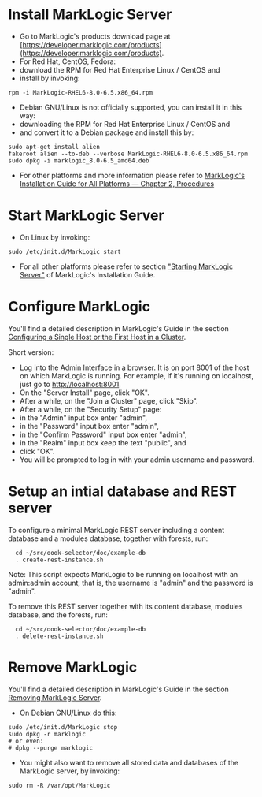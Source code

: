 # Install MarkLogic Server

* Go to MarkLogic's products download page at [https://developer.marklogic.com/products](https://developer.marklogic.com/products).
* For Red Hat, CentOS, Fedora:
 * download the RPM for Red Hat Enterprise Linux / CentOS and
 * install by invoking:
```
rpm -i MarkLogic-RHEL6-8.0-6.5.x86_64.rpm
```
* Debian GNU/Linux is not officially supported, you can install it in this way:
 * downloading the RPM for Red Hat Enterprise Linux / CentOS and
 * and convert it to a Debian package and install this by:
```
sudo apt-get install alien
fakeroot alien --to-deb --verbose MarkLogic-RHEL6-8.0-6.5.x86_64.rpm
sudo dpkg -i marklogic_8.0-6.5_amd64.deb
```
* For other platforms and more information please refer to
[MarkLogic's Installation Guide for All Platforms — Chapter 2, Procedures](https://docs.marklogic.com/guide/installation/procedures)

# Start MarkLogic Server
* On Linux by invoking:
```
sudo /etc/init.d/MarkLogic start
```
* For all other platforms please refer to section
["Starting MarkLogic Server"](https://docs.marklogic.com/guide/installation/procedures#id_92457)
of MarkLogic's Installation Guide.

# Configure MarkLogic
You'll find a detailed description in MarkLogic's Guide in the section
[Configuring a Single Host or the First Host in a Cluster](https://docs.marklogic.com/guide/installation/procedures#id_60220).

Short version:
* Log into the Admin Interface in a browser. It is on port 8001 of the host on which MarkLogic is running. For example, if it's running on localhost, just go to [http://localhost:8001](http://localhost:8001).
* On the "Server Install" page, click "OK".
* After a while, on the "Join a Cluster" page, click "Skip".
* After a while, on the "Security Setup" page:
 * in the "Admin" input box enter "admin",
 * in the "Password" input box enter "admin",
 * in the "Confirm Password" input box enter "admin",
 * in the "Realm" input box keep the text "public", and
 * click "OK".
* You will be prompted to log in with your admin username and password.

# Setup an intial database and REST server
To configure a minimal MarkLogic REST server
including a content database and a modules database, together with forests,
run:
```
  cd ~/src/oook-selector/doc/example-db
  . create-rest-instance.sh 
```

Note: This script expects MarkLogic to be running on localhost with an admin:admin account,
that is, the username is "admin" and the password is "admin".

To remove this REST server together with its content database, modules database, and the forests,
run:
```
  cd ~/src/oook-selector/doc/example-db
  . delete-rest-instance.sh
```

# Remove MarkLogic
You'll find a detailed description in MarkLogic's Guide in the section
[Removing MarkLogic Server](https://docs.marklogic.com/guide/installation/procedures#id_53295).

* On Debian GNU/Linux do this:
```
sudo /etc/init.d/MarkLogic stop
sudo dpkg -r marklogic
# or even:
# dpkg --purge marklogic
```
* You might also want to remove all stored data and databases of the MarkLogic server, by invoking:
```
sudo rm -R /var/opt/MarkLogic
```
